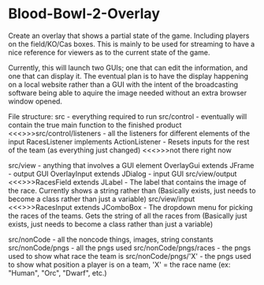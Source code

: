 # Blood-Bowl-2-Overlay
Create an overlay that shows a partial state of the game. Including players on the field/KO/Cas boxes. This is mainly to be used for streaming to have a nice reference for viewers as to the current state of the game.

Currently, this will launch two GUIs; one that can edit the information, and one that can display it. The eventual plan is to have the display happening on a local website rather than a GUI with the intent of the broadcasting software being able to aquire the image needed without an extra browser window opened.

File structure:
  src - everything required to run
  src/control - eventually will contain the true main function to the finished product
  <<<>>>src/control/listeners - all the listeners for different elements of the input
    RacesListener implements ActionListener - Resets inputs for the rest of the team (as everything just changed) <<<>>>not there right now
  
  src/view - anything that involves a GUI element
    OverlayGui extends JFrame - output GUI
    OverlayInput extends JDialog - input GUI
  src/view/output
    <<<>>>RacesField extends JLabel - The label that contains the image of the race. Currently shows a string rather than (Basically exists, just needs to become a class rather than just a variable)
  src/view/input
    <<<>>>RacesInput extends JComboBox - The dropdown menu for picking the races of the teams. Gets the string of all the races from (Basically just exists, just needs to become a class rather than just a variable)
  
  src/nonCode - all the noncode things, images, string constants
  src/nonCode/pngs - all the pngs used
  src/nonCode/pngs/races - the pngs used to show what race the team is
  src/nonCode/pngs/'X' - the pngs used to show what position a player is on a team, 'X' = the race name (ex: "Human", "Orc", "Dwarf", etc.)
